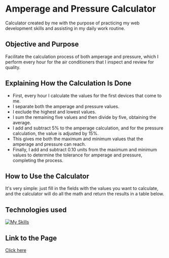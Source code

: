 # Amperage and Pressure Calculator
 Calculator created by me with the purpose of practicing my web development skills and assisting in my daily work routine.

 ## Objective and Purpose
 Facilitate the calculation process of both amperage and pressure, which I perform every hour for the air conditioners that I inspect and review for quality.

 ## Explaining How the Calculation Is Done
 - First, every hour I calculate the values for the first devices that come to me.
 - I separate both the amperage and pressure values.
 - I exclude the highest and lowest values.
 - I sum the remaining five values and then divide by five, obtaining the average.
 - I add and subtract 5% to the amperage calculation, and for the pressure calculation, the value is adjusted by 15%.
 - This gives me both the maximum and minimum values that the amperage and pressure can reach.
 - Finally, I add and subtract 0.10 units from the maximum and minimum values to determine the tolerance for amperage and pressure, completing the process.

 ## How to Use the Calculator
 It's very simple: just fill in the fields with the values you want to calculate, and the calculator will do all the math and return the results in a table below.

 ## Technologies used
[![My Skills](https://skillicons.dev/icons?i=js,html,css)](https://skillicons.dev)

## Link to the Page
<a href="https://campesattojr.github.io/calculadora-amperagem-pressao/" target="_blank">
Click here
</a>
